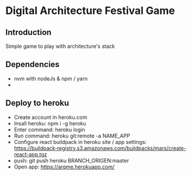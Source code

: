 # Digital Architecture Festival Game

## Introduction

Simple game to play with architecture's stack

## Dependencies

* nvm  with nodeJs & npm / yarn
* 

## Deploy to heroku

* Create account in heroku.com
* Insall heroku: npm i -g heroku
* Enter command: heroku login
* Run command: heroku git:remote -a NAME_APP
* Configure react buildpack in heroku site / app settings:
https://buildpack-registry.s3.amazonaws.com/buildpacks/mars/create-react-app.tgz
* push: git push heroku BRANCH_ORIGEN:master
* Open app: https://arqme.herokuapp.com/


